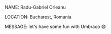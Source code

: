 NAME: Radu-Gabriel Orleanu

LOCATION: Bucharest, Romania

MESSAGE: let's have some fun with Umbraco 😄

